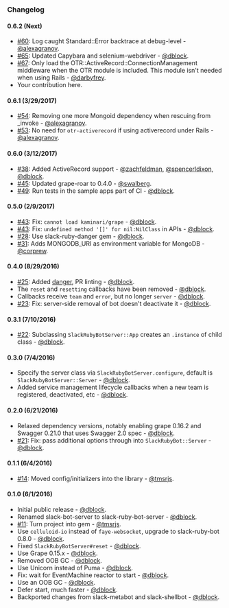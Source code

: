 ### Changelog

#### 0.6.2 (Next)

* [#60](https://github.com/slack-ruby/slack-ruby-bot-server/pull/60): Log caught Standard::Error backtrace at debug-level - [@alexagranov](https://github.com/alexagranov).
* [#65](https://github.com/slack-ruby/slack-ruby-bot-server/pull/65): Updated Capybara and selenium-webdriver - [@dblock](https://github.com/dblock).
* [#67](https://github.com/slack-ruby/slack-ruby-bot-server/pull/67): Only load the OTR::ActiveRecord::ConnectionManagement middleware when the OTR module is included. This module isn't needed when using Rails - [@darbyfrey](https://github.com/darbyfrey).
* Your contribution here.

#### 0.6.1 (3/29/2017)

* [#54](https://github.com/slack-ruby/slack-ruby-bot-server/pull/54): Removing one more Mongoid dependency when rescuing from _invoke - [@alexagranov](https://github.com/alexagranov).
* [#53](https://github.com/slack-ruby/slack-ruby-bot-server/pull/53): No need for `otr-activerecord` if using activerecord under Rails - [@alexagranov](https://github.com/alexagranov).

#### 0.6.0 (3/12/2017)

* [#38](https://github.com/slack-ruby/slack-ruby-bot-server/issues/7): Added ActiveRecord support - [@zachfeldman](https://github.com/zachfeldman), [@spencerldixon](https://github.com/spencerldixon), [@dblock](https://github.com/dblock).
* [#45](https://github.com/slack-ruby/slack-ruby-bot-server/pull/45): Updated grape-roar to 0.4.0 - [@swalberg](https://github.com/swalberg).
* [#49](https://github.com/slack-ruby/slack-ruby-bot-server/pull/49): Run tests in the sample apps part of CI - [@dblock](https://github.com/dblock).

#### 0.5.0 (2/9/2017)

* [#43](https://github.com/slack-ruby/slack-ruby-bot-server/pull/43): Fix: `cannot load kaminari/grape` - [@dblock](https://github.com/dblock).
* [#43](https://github.com/slack-ruby/slack-ruby-bot-server/pull/43): Fix: `undefined method '[]' for nil:NilClass` in APIs - [@dblock](https://github.com/dblock).
* [#28](https://github.com/slack-ruby/slack-ruby-bot-server/pull/28): Use slack-ruby-danger gem - [@dblock](https://github.com/dblock).
* [#31](https://github.com/slack-ruby/slack-ruby-bot-server/pull/31): Adds MONGODB_URI as environment variable for MongoDB - [@corprew](https://github.com/corprew).

#### 0.4.0 (8/29/2016)

* [#25](https://github.com/slack-ruby/slack-ruby-bot-server/pull/25): Added [danger](http://danger.systems), PR linting - [@dblock](https://github.com/dblock).
* The `reset` and `resetting` callbacks have been removed - [@dblock](https://github.com/dblock).
* Callbacks receive `team` and `error`, but no longer `server` - [@dblock](https://github.com/dblock).
* [#23](https://github.com/slack-ruby/slack-ruby-bot-server/issues/23): Fix: server-side removal of bot doesn't deactivate it - [@dblock](https://github.com/dblock).

#### 0.3.1 (7/10/2016)

* [#22](https://github.com/slack-ruby/slack-ruby-bot-server/issues/22): Subclassing `SlackRubyBotServer::App` creates an `.instance` of child class - [@dblock](https://github.com/dblock).

#### 0.3.0 (7/4/2016)

* Specify the server class via `SlackRubyBotServer.configure`, default is `SlackRubyBotServer::Server` - [@dblock](https://github.com/dblock).
* Added service management lifecycle callbacks when a new team is registered, deactivated, etc - [@dblock](https://github.com/dblock).

#### 0.2.0 (6/21/2016)

* Relaxed dependency versions, notably enabling grape 0.16.2 and Swagger 0.21.0 that uses Swagger 2.0 spec - [@dblock](https://github.com/dblock).
* [#21](https://github.com/slack-ruby/slack-ruby-bot-server/issues/21): Fix: pass additional options through into `SlackRubyBot::Server` - [@dblock](https://github.com/dblock).

#### 0.1.1 (6/4/2016)

* [#14](https://github.com/slack-ruby/slack-ruby-bot-server/pull/14): Moved config/initializers into the library - [@tmsrjs](https://github.com/tmsrjs).

#### 0.1.0 (6/1/2016)

* Initial public release - [@dblock](https://github.com/dblock).
* Renamed slack-bot-server to slack-ruby-bot-server - [@dblock](https://github.com/dblock).
* [#11](https://github.com/slack-ruby/slack-ruby-bot-server/pull/11): Turn project into gem - [@tmsrjs](https://github.com/tmsrjs).
* Use `celluloid-io` instead of `faye-websocket`, upgrade to slack-ruby-bot 0.8.0 - [@dblock](https://github.com/dblock).
* Fixed `SlackRubyBotServer#reset` - [@dblock](https://github.com/dblock).
* Use Grape 0.15.x - [@dblock](https://github.com/dblock).
* Removed OOB GC - [@dblock](https://github.com/dblock).
* Use Unicorn instead of Puma - [@dblock](https://github.com/dblock).
* Fix: wait for EventMachine reactor to start - [@dblock](https://github.com/dblock).
* Use an OOB GC - [@dblock](https://github.com/dblock).
* Defer start, much faster - [@dblock](https://github.com/dblock).
* Backported changes from slack-metabot and slack-shellbot - [@dblock](https://github.com/dblock).
